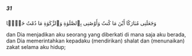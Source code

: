 ##### 31

<span class="ayah">وَجَعَلَنِى مُبَارَكًا أَيْنَ مَا كُنتُ وَأَوْصَٰنِى بِٱلصَّلَوٰةِ وَٱلزَّكَوٰةِ مَا دُمْتُ حَيًّۭا</span>

<span class="ayah_translation">dan Dia menjadikan aku seorang yang diberkati di mana saja aku berada, dan Dia memerintahkan kepadaku (mendirikan) shalat dan (menunaikan) zakat selama aku hidup;</span>

